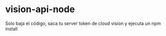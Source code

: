 # vision-api-node

Solo baja el código, saca tu server token de cloud vision y ejecuta un npm install
